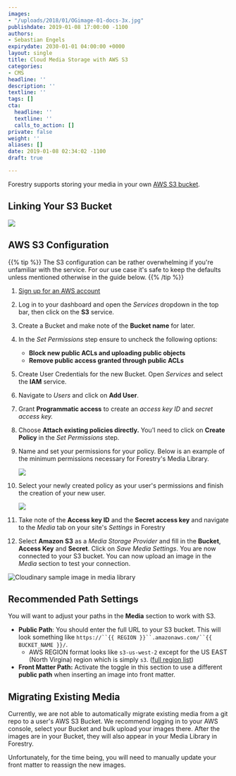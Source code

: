 ```yaml
---
images:
- "/uploads/2018/01/OGimage-01-docs-3x.jpg"
publishdate: 2019-01-08 17:00:00 -1100
authors:
- Sebastian Engels
expirydate: 2030-01-01 04:00:00 +0000
layout: single
title: Cloud Media Storage with AWS S3
categories:
- CMS
headline: ''
description: ''
textline: ''
tags: []
cta:
  headline: ''
  textline: ''
  calls_to_action: []
private: false
weight: ''
aliases: []
date: 2019-01-08 02:34:02 -1100
draft: true

---
```

Forestry supports storing your media in your own [AWS S3 bucket](https://docs.aws.amazon.com/AmazonS3/latest/dev/UsingBucket.html).

## Linking Your S3 Bucket

![](/uploads/2019/01/s3-settings.png)

## AWS S3 Configuration

{{% tip %}} The S3 configuration can be rather overwhelming if you're unfamiliar with the service. For our use case it's safe to keep the defaults unless mentioned otherwise in the guide below. {{% /tip %}}

 1. [Sign up for an AWS account](https://portal.aws.amazon.com/billing/signup#/start)
 2. Log in to your dashboard and open the _Services_ dropdown in the top bar, then click on the **S3** service.
 3. Create a Bucket and make note of the **Bucket name** for later.
 4. In the _Set Permissions_ step ensure to uncheck the following options:
    * **Block new public ACLs and uploading public objects**
    * **Remove public access granted through public ACLs**
 5. Create User Credentials for the new Bucket. Open _Services_ and select the **IAM** service.
 6. Navigate to _Users_ and click on **Add User**.
 7. Grant **Programmatic access** to create an _access key ID_ and _secret access key._
 8. Choose **Attach existing policies directly.** You'l need to click on **Create Policy** in the _Set Permissions_ step.
 9. Name and set your permissions for your policy. Below is an example of the minimum permissions necessary for Forestry's Media Library.

    ![](/uploads/2019/01/policy-settings.png)
10. Select your newly created policy as your user's permissions and finish the creation of your new user.

    ![](/uploads/2019/01/permissions-new-user.png)
11. Take note of the **Access key ID** and the **Secret access key** and navigate to the _Media_ tab on your site's _Settings_ in Forestry
12. Select **Amazon** **S3** as a _Media Storage Provider_ and fill in the **Bucket**, **Access Key** and **Secret**. Click on _Save Media Settings_. You are now connected to your S3 bucket. You can now upload an image in the _Media_ section to test your connection.

![Cloudinary sample image in media library](/uploads/2018/05/media-library-cloudinary.png)

## Recommended Path Settings

You will want to adjust your paths in the **Media** section to work with S3.

* **Public Path**: You should enter the full URL to your S3 bucket. This will look something like `https://``{{ REGION }}``.amazonaws.com/``{{ BUCKET_NAME }}/`. 
  * AWS REGION format looks like `s3-us-west-2` except for the US EAST (North Virgina) region which is simply `s3`. ([full region list](https://docs.aws.amazon.com/general/latest/gr/rande.html))
* **Front Matter Path:** Activate the toggle in this section to use a different **public path** when inserting an image into front matter.

## Migrating Existing Media

Currently, we are not able to automatically migrate existing media from a git repo to a user's AWS S3 Bucket. We recommend logging in to your AWS console, select your Bucket and bulk upload your images there. After the images are in your Bucket, they will also appear in your Media Library in Forestry.

Unfortunately, for the time being, you will need to manually update your front matter to reassign the new images.